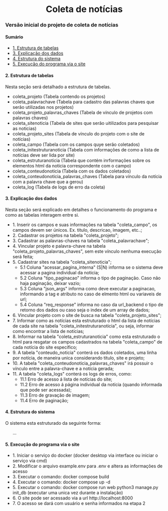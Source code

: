 <html>
  <head>
  </head>
  <body>
    <div>
      <h1 align="center"> Coleta de notícias </h1>
      <h3> Versão inicial do projeto de coleta de notícias </h3>
      <div>
        <h4>Sumário</h4>
        <ul>
          <li> <a href="#execucao">1. Estrutura de tabelas</a> </li>
          <li> <a href="#dados">3. Explicação dos dados</a> </li>
          <li> <a href="#estrutura_sistema">4. Estrutura do sistema</a> </li>
          <li> <a href="#execucao_via_site">5. Execução do programa via o site</a> </li>
        </ul>
      </div>
      <div id="estrutura_tabelas">
        <h4>2. Estrutura de tabelas</h4>
        <p>Nesta seção será detalhado a estrutura de tabelas.</p>
        <ul>
          <li>
            coleta_projeto (Tabela contendo os projetos)
          </li>
          <li>
            coleta_palavrachave (Tabela para cadastro das palavras chaves que serão utilizadas nos projetos)
          </li>
          <li>
            coleta_projeto_palavras_chaves (Tabela de vínculo de projetos com palavras chaves)
          </li>
          <li>
            coleta_sitenoticia (Tabela de sites que serão uitilizados para pesquisar as noticias)
          </li>
          <li>
            coleta_projeto_sites (Tabela de vínculo do projeto com o site de notícias)
          </li>
          <li>
            coleta_campo (Tabela com os campos quye serão coletados)
          </li>
          <li>
            coleta_initestruturanoticia (Tabela com informações de como a lista de notícias deve ser lida por site)
          </li>
          <li>
            coleta_estruturanoticia (Tabela que contém inrformações sobre os elementos html da noticia correspondente com o campo)
          </li>
          <li>
            coleta_conteudonoticia (Tabela com os dados coletados)
          </li>
          <li>
            coleta_conteudonoticia_palavras_chaves (Tabela para vínculo da notícia com a palavra chave que a gerou)
          </li>
          <li>
            coleta_log (Tabela de logs de erro da coleta)
          </li>
        </ul>
      </div>
      <div id="dados">
        <h4>3. Explicação dos dados</h4>
        <p>Nesta seção será explicado em detalhes o funcionamento do programa e como as tabelas interagem entre si.</p>
        <ul>
          <li>1. Inserir os campos e suas informações na tabela "coleta_campo", os campos devem ser únicos. Ex. titulo, descricao, imagem, etc..;</li>
          <li>2. Cadastrar os projetos na tabela "coleta_projeto";</li>
          <li>3. Cadastrar as palavras-chaves na tabela "coleta_palavrachave";</li>
          <li>4. Vincular projeto e palavra-chave na tabela "coleta_projeto_palavras_chaves", sem este vínculo nenhuma execução será feita;</li>
          <li>
            5. Cadastrar sites na tabela "coleta_sitenoticia";
            <ul>
              <li>5.1 Coluna "acessar_pagina_interna" (S|N) informa se o sistema deve acessar a pagina individual da noticia;</li>
              <li>5.2 Coluna "tipo_paginacao" informa o tipo de paginação. Caso não haja paginação, deixar vazio;</li>
              <li>5.3 Coluna "json_args" informa como deve executar a paginacao, informando a tag e atributo no caso de elmento html ou variaveis de url;</li>
              <li>5.4 Coluna "req_response" informa no caso da url_backend o tipo de retorno dos dados ou caso seja o index de um array de dados;</li>
            </ul>
          </li>
          <li>6. Vincular projeto com o site de busca na tabela "coleta_projeto_sites";</li>
          <li>7. Informar como as notícias esta estruturado o html da lista de notícias de cada site na tabela "coleta_initestruturanoticia", ou seja, informar como encontrar a lista de notícias;</li>
          <li>8. Informar na tabela "coleta_estruturanoticia" como esta estruturado o html para resgatar os campos cadastrados na tabela "coleta_campo" de cada notícia do site específico;</li>
          <li>9. A tabela "conteudo_noticia" conterá os dados coletados, uma linha por notícia, de maneira unica considerando titulo, site e projeto;</li>
          <li>10. A tabela "coleta_conteudonoticia_palavras_chaves" irá possuir o vínculo entre a palavra-chave e a notícia gerada;</li>
          <li>11. A tabela "coleta_logs" conterá os logs de erros, como:
            <ul>
              <li>11.1 Erro de acesso á lista de notícias do site;</li>
              <li>11.2 Erro de acesso á página individual da notícia (quando informada que pode ser acessada);</li>
              <li>11.3 Erro de gravação de imagem;</li>
              <li>11.4 Erro de paginação;</li>
            </ul>
          </li>
        </ul>
      </div>
      <div id="estrutura_sistema">
        <h4>4. Estrutura do sistema</h4>
        <p>
          O sistema esta estruturado da seguinte forma:
        </p>
        <ul>
         ...
        </ul>
      </div>
      <div id="execucao_via_site">
        <h4>5. Execução do programa via o site</h4>
        <ul>
          <li>1. Iniciar o serviço do docker (docker desktop via interface ou iniciar o serviço via cmd)</li>
          <li>2. Modificar o arquivo example.env para .env e altera as informações de acesso</li>
          <li>3. Executar o comando: docker compose build</li>
          <li>4. Executar o comando: docker compose up -d</li>
          <li>5. Executar o comando: docker compose run web python3 manage.py init_db (executar uma unica vez durante a instalação)</li>
          <li>6. O site pode ser acessado via a url http://localhost:8000</li>
          <li>7. O acesso se dará com usuário e senha informados na etapa 2</li>
        </ul>
      </div>
    </div>
  </body>
</html>
